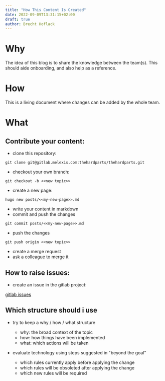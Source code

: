 ```yaml
---
title: "How This Content Is Created"
date: 2022-09-09T13:31:15+02:00
draft: true
author: Brecht Hoflack
---
```


# Why
The idea of this blog is to share the knowledge between the team(s).
This should aide onboarding,  and also help as a reference.

# How
This is a living document where changes can be added by the whole team.

# What

## Contribute your content:

- clone this repository:

```git clone git@gitlab.melexis.com:thehardparts/thehardparts.git```
- checkout your own branch:

```git checkout -b <<new topic>>```
- create a new page:

```hugo new posts/<<my-new-page>>.md```
- write your content in markdown
- commit and push the changes

```git commit posts/<<my-new-page>>.md```
- push the changes

```git push origin <<new topic>>```
- create a merge request
- ask a colleague to merge it

## How to raise issues:
- create an issue in the gitlab project:

[gitlab issues](https://gitlab.melexis.com/thehardparts/thehardparts/-/issues)

## Which structure should i use
- try to keep a why / how / what structure
  - why: the broad context of the topic
  - how: how things have been implemented
  - what: which actions will be taken

- evaluate technology using steps suggested in "beyond the goal"
  - which rules currently apply before applying the change
  - which rules will be obsoleted after applying the change
  - which new rules will be required

